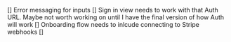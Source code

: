 [] Error messaging for inputs
[] Sign in view needs to work with that Auth URL. Maybe not worth working on until I have the final version of how Auth will work
[] Onboarding flow needs to inlcude connecting to Stripe webhooks
[] 